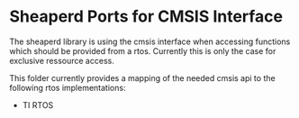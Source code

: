 
# Sheaperd Ports for CMSIS Interface

The sheaperd library is using the cmsis interface when accessing functions which should be provided from a rtos. Currently this is only the case for exclusive ressource access.

This folder currently provides a mapping of the needed cmsis api to the following rtos implementations:

- TI RTOS
